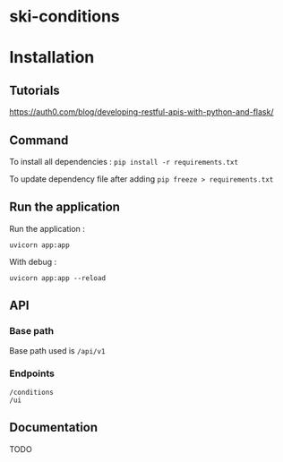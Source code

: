 # ski-conditions

# Installation
## Tutorials
https://auth0.com/blog/developing-restful-apis-with-python-and-flask/

## Command
To install all dependencies : 
``
pip install -r requirements.txt
`` 

To update dependency file after adding 
``
pip freeze > requirements.txt 
``

## Run the application
Run the application : 

``` shell
uvicorn app:app
```

With debug : 
``` shell
uvicorn app:app --reload
```

## API
### Base path
Base path used is `/api/v1`

### Endpoints
`/conditions`  
`/ui`

## Documentation 
TODO

